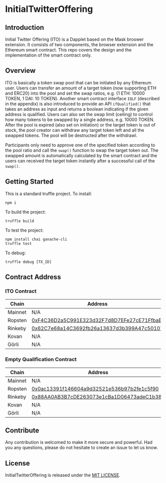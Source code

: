 # InitialTwitterOffering

## Introduction

Initial Twitter Offering (ITO) is a Dapplet based on the Mask broswer extension. It consists of two components, the browser extension and the Ethereum smart contract. This repo covers the design and the implementation of the smart contract only.

## Overview

ITO is basically a token swap pool that can be initiated by any Ethereum user. Users can transfer an amount of a target token (now supporting ETH and ERC20) into the pool and set the swap ratios, e.g. {1 ETH: 10000 TOKEN, 1 DAI: 10 TOKEN}. Another smart contract interface `IQLF` (described in the appendix) is also introduced to provide an API `ifQualified()` that takes an address as input and returns a boolean indicating if the given address is qualified. Users can also set the swap limit (ceiling) to control how many tokens to be swapped by a single address, e.g. 10000 TOKEN. After the pool is expired (also set on initiation) or the target token is out of stock, the pool creator can withdraw any target token left and all the swapped tokens. The pool will be destructed after the withdrawl.

Participants only need to approve one of the specified token according to the pool ratio and call the `swap()` function to swap the target token out. The swapped amount is automatically calculated by the smart contract and the users can received the target token instantly after a successful call of the `swap()`.

## Getting Started

This is a standard truffle project.
To install:
```
npm i
```
To build the project:
```
truffle build
```

To test the project:
```
npm install chai ganache-cli
truffle test
```

To debug:
```
truffle debug [TX_ID]
```

## Contract Address

### ITO Contract

| Chain | Address |
| ----- | ------- |
| Mainnet | N/A |
| Ropsten | [0xF4C36D2a5C991E323d32F7d8D7EFe27cE71FfbaB](https://ropsten.etherscan.io/address/0xF4C36D2a5C991E323d32F7d8D7EFe27cE71FfbaB) |
| Rinkeby | [0x62C7e68a14C3692fb26a13637d3b399A47c50107](https://rinkeby.etherscan.io/address/0x62C7e68a14C3692fb26a13637d3b399A47c50107) |
| Kovan | N/A |
| Görli | N/A |

### Empty Qualification Contract

| Chain | Address |
| ----- | ------- |
| Mainnet | N/A |
| Ropsten | [0x0ac13391f146604a9d32521e536b97b2fe1c5f90](https://ropsten.etherscan.io/address/0x0ac13391f146604a9d32521e536b97b2fe1c5f90) |
| Rinkeby | [0x88AA0AB3B7cDE263073e1cBa1D06473adeC1b38E](https://rinkeby.etherscan.io/address/0x88AA0AB3B7cDE263073e1cBa1D06473adeC1b38E) |
| Kovan | N/A |
| Görli | N/A |


## Contribute

Any contribution is welcomed to make it more secure and powerful. Had you any questions, please do not hesitate to create an issue to let us know.

## License
InitialTwitterOffering is released under the [MIT LICENSE](LICENSE).
